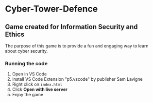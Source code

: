 # Cyber-Tower-Defence
## Game created for Information Security and Ethics

The purpose of this game is to provide a fun and engaging way to learn about cyber security.

### Running the code
1. Open in VS Code
2. Install VS Code Extension "p5.vscode" by publisher Sam Lavigne
3. Right click on ```index.html```
4. Click **Open with live server**
5. Enjoy the game
